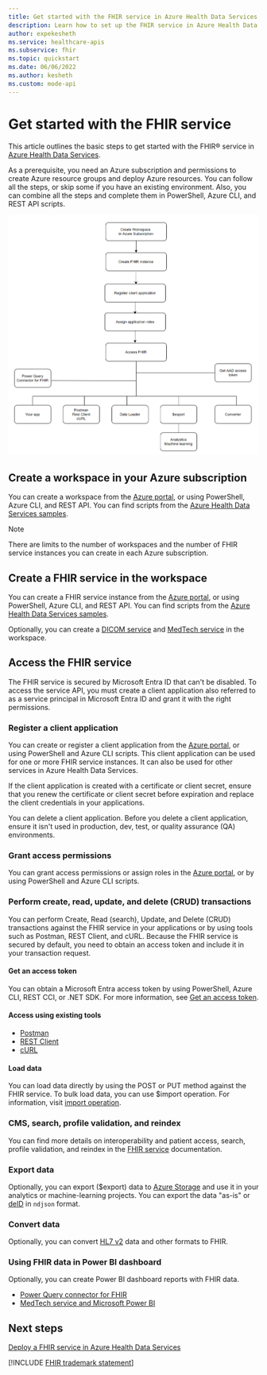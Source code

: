 ```yaml
---
title: Get started with the FHIR service in Azure Health Data Services
description: Learn how to set up the FHIR service in Azure Health Data Services with steps to create workspaces, register apps, and manage data.
author: expekesheth
ms.service: healthcare-apis
ms.subservice: fhir
ms.topic: quickstart
ms.date: 06/06/2022
ms.author: kesheth
ms.custom: mode-api
---
```


# Get started with the FHIR service

This article outlines the basic steps to get started with the FHIR&reg; service in [Azure Health Data Services](../healthcare-apis-overview.md).

As a prerequisite, you need an Azure subscription and permissions to create Azure resource groups and deploy Azure resources. You can follow all the steps, or skip some if you have an existing environment. Also, you can combine all the steps and complete them in PowerShell, Azure CLI, and REST API scripts.

[![Get started with the FHIR service flow diagram.](media/get-started-with-fhir.png)](media/get-started-with-fhir.png#lightbox)

## Create a workspace in your Azure subscription

You can create a workspace from the [Azure portal](../healthcare-apis-quickstart.md), or using PowerShell, Azure CLI, and REST API. You can find scripts from the [Azure Health Data Services samples](https://github.com/microsoft/healthcare-apis-samples/tree/main/src/scripts).

> [!NOTE]
> There are limits to the number of workspaces and the number of FHIR service instances you can create in each Azure subscription.

## Create a FHIR service in the workspace

You can create a FHIR service instance from the [Azure portal](../fhir/fhir-portal-quickstart.md), or using PowerShell, Azure CLI, and REST API. You can find scripts from the [Azure Health Data Services samples](https://github.com/microsoft/healthcare-apis-samples/tree/main/src/scripts).

Optionally, you can create a [DICOM service](../dicom/deploy-dicom-services-in-azure.md) and [MedTech service](../iot/deploy-iot-connector-in-azure.md) in the workspace.

## Access the FHIR service

The FHIR service is secured by Microsoft Entra ID that can't be disabled. To access the service API, you must create a client application also referred to as a service principal in Microsoft Entra ID and grant it with the right permissions.

### Register a client application

You can create or register a client application from the [Azure portal](../register-application.md), or using PowerShell and Azure CLI scripts. This client application can be used for one or more FHIR service instances. It can also be used for other services in Azure Health Data Services.

If the client application is created with a certificate or client secret, ensure that you renew the certificate or client secret before expiration and replace the client credentials in your applications.

You can delete a client application. Before you delete a client application, ensure it isn't used in production, dev, test, or quality assurance (QA) environments.

### Grant access permissions

You can grant access permissions or assign roles in the [Azure portal](../configure-azure-rbac.md), or by using PowerShell and Azure CLI scripts.

### Perform create, read, update, and delete (CRUD) transactions

You can perform Create, Read (search), Update, and Delete (CRUD) transactions against the FHIR service in your applications or by using tools such as Postman, REST Client, and cURL. Because the FHIR service is secured by default, you need to obtain an access token and include it in your transaction request.

#### Get an access token

You can obtain a Microsoft Entra access token by using PowerShell, Azure CLI, REST CCI, or .NET SDK. For more information, see [Get an access token](../get-access-token.md).

#### Access using existing tools

- [Postman](../fhir/use-postman.md)
- [REST Client](../fhir/using-rest-client.md)
- [cURL](../fhir/using-curl.md)

#### Load data

You can load data directly by using the POST or PUT method against the FHIR service. To bulk load data, you can use $import operation. For information, visit [import operation](import-data.md).

### CMS, search, profile validation, and reindex

You can find more details on interoperability and patient access, search, profile validation, and reindex in the [FHIR service](overview.md) documentation.

### Export data

Optionally, you can export ($export) data to [Azure Storage](../data-transformation/export-data.md) and use it in your analytics or machine-learning projects. You can export the data "as-is" or [deID](../data-transformation/de-identified-export.md) in `ndjson` format. 

### Convert data

Optionally, you can convert [HL7 v2](convert-data-overview.md) data and other formats to FHIR.

### Using FHIR data in Power BI dashboard

Optionally, you can create Power BI dashboard reports with FHIR data.

- [Power Query connector for FHIR](/power-query/connectors/fhir/fhir)
- [MedTech service and Microsoft Power BI](../iot/iot-connector-power-bi.md)

## Next steps

[Deploy a FHIR service in Azure Health Data Services](fhir-portal-quickstart.md)

[!INCLUDE [FHIR trademark statement](../includes/healthcare-apis-fhir-trademark.md)]
